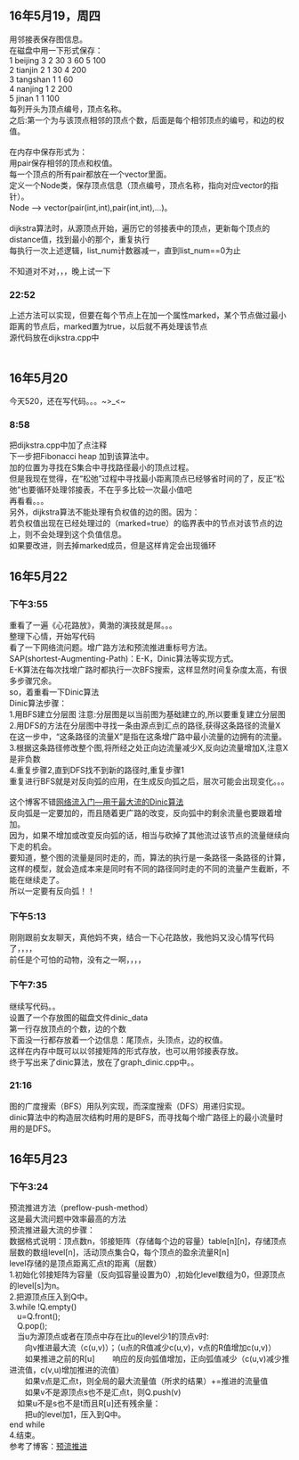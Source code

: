 <h2>16年5月19，周四</h2>
用邻接表保存图信息。<br>
在磁盘中用一下形式保存：<br>
1 beijing 3 2 30 3 60 5 100<br>
2 tianjin 2 1 30 4 200<br>
3 tangshan 1 1 60<br>
4 nanjing 1 2 200<br>
5 jinan 1 1 100<br>
每列开头为顶点编号，顶点名称。<br>
之后:第一个为与该顶点相邻的顶点个数，后面是每个相邻顶点的编号，和边的权值。<br>
<br>
在内存中保存形式为：<br>
用pair<int,int>保存相邻的顶点和权值。<br>
每一个顶点的所有pair都放在一个vector里面。<br>
定义一个Node类，保存顶点信息（顶点编号，顶点名称，指向对应vector的指针）。<br>
Node --> vector(pair(int,int),pair(int,int),...)。<br>
<br>
dijkstra算法时，从源顶点开始，遍历它的邻接表中的顶点，更新每个顶点的distance值，找到最小的那个，重复执行<br>
每执行一次上述逻辑，list_num计数器减一，直到list_num==0为止<br>
<br>
不知道对不对，，，晚上试一下<br>

<h3>22:52</h3>
上述方法可以实现，但要在每个节点上在加一个属性marked，某个节点做过最小距离的节点后，marked置为true，以后就不再处理该节点<br>
源代码放在dijkstra.cpp中<br>
<br>
<h2>16年5月20</h2>
今天520，还在写代码。。。~>_<~<br>
<h3>8:58</h3>
把dijkstra.cpp中加了点注释<br>
下一步把Fibonacci heap 加到该算法中。<br>
加的位置为寻找在S集合中寻找路径最小的顶点过程。<br>
但是我现在觉得，在“松弛”过程中寻找最小距离顶点已经够省时间的了，反正“松弛”也要循环处理邻接表，不在乎多比较一次最小值吧<br>
再看看。。。<br>
另外，dijkstra算法不能处理有负权值的边的图。因为：<br>
若负权值出现在已经处理过的（marked=true）的临界表中的节点对该节点的边上，则不会处理到这个负值信息。<br>
如果要改进，则去掉marked成员，但是这样肯定会出现循环<br>
<h2>16年5月22</h2>
<h3>下午3:55</h3>
重看了一遍《心花路放》，黄渤的演技就是屌。。。<br>
整理下心情，开始写代码<br>
看了一下网络流问题。增广路方法和预流推进重标号方法。<br>
SAP(shortest-Augmenting-Path)：E-K，Dinic算法等实现方式。<br>
E-K算法在每次找增广路时都执行一次BFS搜索，这样显然时间复杂度太高，有很多步骤冗余。<br>
so，着重看一下Dinic算法<br>
Dinic算法步骤：<br>
1.用BFS建立分层图  注意:分层图是以当前图为基础建立的,所以要重复建立分层图<br>
2.用DFS的方法在分层图中寻找一条由源点到汇点的路径,获得这条路径的流量X<br>
在这一步中，“这条路径的流量X”是指在这条增广路中最小流量的边拥有的流量。<br>
3.根据这条路径修改整个图,将所经之处正向边流量减少X,反向边流量增加X,注意X是非负数<br>
4.重复步骤2,直到DFS找不到新的路径时,重复步骤1<br>
重复进行BFS就是对反向弧的应用，在生成反向弧之后，层次可能会出现变化。。。<br><br>
这个博客不错<a href="https://comzyh.com/blog/archives/568/">网络流入门—用于最大流的Dinic算法</a><br>
反向弧是一定要加的，而且随着更广路的改变，反向弧中的剩余流量也要跟着增加。<br>
因为，如果不增加或改变反向弧的话，相当与砍掉了其他流过该节点的流量继续向下走的机会。<br>
要知道，整个图的流量是同时走的，而，算法的执行是一条路径一条路径的计算，<br>这样的模型，就会造成本来是同时有不同的路径同时走的不同的流量产生截断，不能在继续走了。<br>所以一定要有反向弧！！<br>
<h3>下午5:13</h3>
刚刚跟前女友聊天，真他妈不爽，结合一下心花路放，我他妈又没心情写代码了，，，，<br>
前任是个可怕的动物，没有之一啊，，，，<br>
<h3>下午7:35</h3>
继续写代码。。<br>
设置了一个存放图的磁盘文件dinic_data<br>
第一行存放顶点的个数，边的个数<br>
下面没一行都存放着一个边信息：尾顶点，头顶点，边的权值。<br>
这样在内存中既可以以邻接矩阵的形式存放，也可以用邻接表存放。<br>
终于写出来了dinic算法，放在了graph_dinic.cpp中。。<br>
<h3>21:16</h3>
图的广度搜索（BFS）用队列实现，而深度搜索（DFS）用递归实现。<br>
dinic算法中的构造层次结构时用的是BFS，而寻找每个增广路径上的最小流量时用的是DFS。<br>
<h2>16年5月23</h2>
<h3>下午3:24</h3>
预流推进方法（preflow-push-method）<br>
这是最大流问题中效率最高的方法<br>
预流推进最大流的步骤：<br>
数据格式说明：顶点数n，邻接矩阵（存储每个边的容量）table[n][n]，存储顶点层数的数组level[n]，活动顶点集合Q，每个顶点的盈余流量R[n]<br>
level存储的是顶点距离汇点t的距离（层数）<br>
1.初始化邻接矩阵为容量（反向弧容量设置为0）,初始化level数组为0，但源顶点的level[s]为n。<br>
2.把源顶点压入到Q中。<br>
3.while !Q.empty()<br>
&emsp;u=Q.front();<br>
&emsp;Q.pop();<br>
&emsp;当u为源顶点或者在顶点中存在比u的level少1的顶点v时:<br>
&emsp;&emsp;向v推进最大流（c(u,v)）；（u点的R值减少c(u,v)，v点的R值增加c(u,v)）<br>
&emsp;&emsp;如果推进之前的R[u]<c(u,v)，则推进的流值为R[u]<br>
&emsp;&emsp;响应的反向弧值增加，正向弧值减少（c(u,v)减少推进流值，c(v,u)增加推进的流值）<br>
&emsp;&emsp;如果v点是汇点t，则全局的最大流量值（所求的结果）+=推进的流量值<br>
&emsp;&emsp;如果v不是源顶点s也不是汇点t，则Q.push(v)<br>
&emsp;如果u不是s也不是t而且R[u]还有残余量：<br>
&emsp;&emsp;把u的level加1，压入到Q中。<br>
  end while<br>
4.结束。<br>
参考了博客：<a href="http://www.voidcn.com/blog/cymxyym/article/p-3614436.html">预流推进</a><br>
